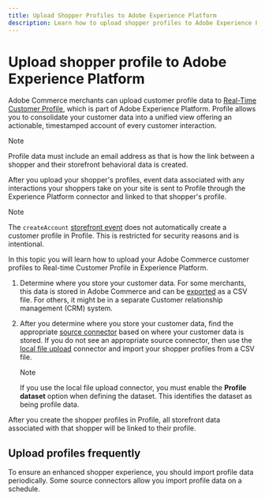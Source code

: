 ```yaml
---
title: Upload Shopper Profiles to Adobe Experience Platform
description: Learn how to upload shopper profiles to Adobe Experience Platform.
---
```

# Upload shopper profile to Adobe Experience Platform

Adobe Commerce merchants can upload customer profile data to [Real-Time Customer Profile](https://experienceleague.adobe.com/docs/experience-platform/profile/home.html?lang=en), which is part of Adobe Experience Platform. Profile allows you to consolidate your customer data into a unified view offering an actionable, timestamped account of every customer interaction.

>[!NOTE]
>
> Profile data must include an email address as that is how the link between a shopper and their storefront behavioral data is created.

After you upload your shopper's profiles, event data associated with any interactions your shoppers take on your site is sent to Profile through the Experience Platform connector and linked to that shopper's profile.

>[!NOTE]
>
> The `createAccount` [storefront event](events.md) does not automatically create a customer profile in Profile. This is restricted for security reasons and is intentional.

In this topic you will learn how to upload your Adobe Commerce customer profiles to Real-time Customer Profile in Experience Platform.

1. Determine where you store your customer data. For some merchants, this data is stored in Adobe Commerce and can be [exported](https://docs.magento.com/user-guide/system/data-export.html) as a CSV file. For others, it might be in a separate Customer relationship management (CRM) system.

1. After you determine where you store your customer data, find the appropriate [source connector](https://experienceleague.adobe.com/docs/experience-platform/sources/home.html?lang=en) based on where your customer data is stored. If you do not see an appropriate source connector, then use the [local file upload](https://experienceleague.adobe.com/docs/experience-platform/sources/ui-tutorials/create/local-system/local-file-upload.html?lang=en) connector and import your shopper profiles from a CSV file.

    >[!NOTE]
    >
    > If you use the local file upload connector, you must enable the **Profile dataset** option when defining the dataset. This identifies the dataset as being profile data.

After you create the shopper profiles in Profile, all storefront data associated with that shopper will be linked to their profile. 

## Upload profiles frequently

To ensure an enhanced shopper experience, you should import profile data periodically. Some source connectors allow you import profile data on a schedule.
